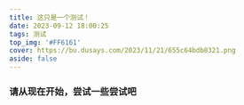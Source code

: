 ```yaml
---
title: 这只是一个测试！
date: 2023-09-12 18:00:25
tags: 测试
top_img: '#FF6161'
cover: https://bu.dusays.com/2023/11/21/655c64bdb8321.png
aside: false
---
```

### 请从现在开始，尝试一些尝试吧